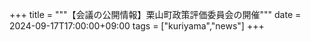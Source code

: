 +++
title = """【会議の公開情報】栗山町政策評価委員会の開催"""
date = 2024-09-17T17:00:00+09:00
tags = ["kuriyama","news"]
+++

